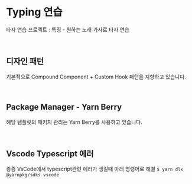 # Typing 연습
타자 연습 프로젝트 : 특징 - 원하는 노래 가사로 타자 연습

<br/>

## 디자인 패턴
기본적으로 Compound Component + Custom Hook 패턴을 지향하고 있습니다.

<br/>

## Package Manager - Yarn Berry
해당 템플릿의 패키지 관리는 Yarn Berry를 사용하고 있습니다.

<br/>

## Vscode Typescript 에러
종종 VsCode에서 typescript관련 에러가 생길때 아래 명령어로 해결
`$ yarn dlx @yarnpkg/sdks vscode`
